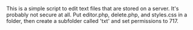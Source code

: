 This is a simple script to edit text files that are stored on a server. It's probably not secure at all. Put editor.php, delete.php, and styles.css in a folder, then create a subfolder called 'txt' and set permissions to 717.
